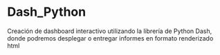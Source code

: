 # Dash_Python
Creación de dashboard interactivo utilizando la librería de Python Dash, donde podremos desplegar o entregar informes en formato renderizado html 

